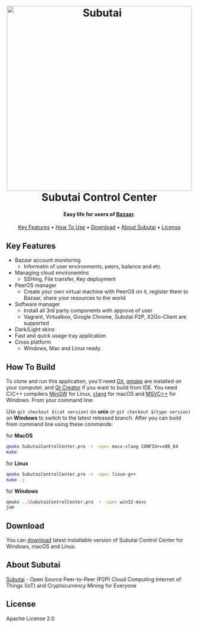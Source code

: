 
<h1 align="center">
  <br>
  <a href="http://www.subutai.io/"><img src="https://github.com/subutai-io/control-center/blob/master/resources/cc_icon_last.png" alt="Subutai" width="500"></a>
  <br>
  Subutai Control Center
  <br>
</h1>

<h4 align="center">Easy life for users of <a href="http://bazaar.subutai.io" target="_blank">Bazaar</a>.</h4>
<!-- need to work on this
<p align="center">
  <a href="https://gitter.im/amitmerchant1990/electron-markdownify"><img src="https://badges.gitter.im/amitmerchant1990/electron-markdownify.svg"></a>
  <a href="https://saythanks.io/to/amitmerchant1990">
      <img src="https://img.shields.io/badge/SayThanks.io-%E2%98%BC-1EAEDB.svg">
  </a>
  <a href="https://www.paypal.me/AmitMerchant">
    <img src="https://img.shields.io/badge/$-donate-ff69b4.svg?maxAge=2592000&amp;style=flat">
  </a>
</p> -->

<p align="center">
  <a href="#key-features">Key Features</a> •
  <a href="#how-to-use">How To Use</a> •
  <a href="#download">Download</a> •
  <a href="#about-subutai">About Subutai</a> •
  <a href="#license">License</a>
</p>

<!-- ![screenshot](https://raw.githubusercontent.com/amitmerchant1990/electron-markdownify/master/img/markdownify.gif) -->

## Key Features

* Bazaar account monitoring
  - Informatin of user environments, peers, balance and etc
* Managing cloud environemtns
  - SSHing, File transfer, Key deployment
* PeerOS manager
  - Create your own virtual machine with PeerOS on it, register them to Bazaar, share your resources to the world
* Software manager
  - Install all 3rd party components with approve of user
  - Vagrant, Virtualbox, Google Chrome, Subutai P2P, X2Go-Client are supported
* Dark/Light skins
* Fast and quick usage tray application
* Cross platform
  - Windows, Mac and Linux ready.

## How To Build

To clone and run this application, you'll need [Git](https://git-scm.com), [qmake](https://www.qt.io/download) are installed on your computer, and [Qt Creator](https://www.qt.io/download) if you want to build from IDE. You need C/C++ compilers [MinGW](http://www.mingw.org/wiki/linuxcrossmingw) for Linux, [clang](https://clang.llvm.org/get_started.html) for macOS and [MSVC++](http://landinghub.visualstudio.com/visual-cpp-build-tools) for Windows. From your command line:

Use ```git checkout $(cat version)``` on **unix** or ```git checkout $(type version)``` on **Windows** to switch to the latest released branch. After you can build from command line using these commands:

for **MacOS**
```bash
qmake SubutaiControlCenter.pro -r -spec macx-clang CONFIG+=x86_64
make
```
for **Linux**
```bash
qmake SubutaiControlCenter.pro -r -spec linux-g++
make -j
```

for **Windows**
```bash
qmake ..\SubutaiControlCenter.pro -r -spec win32-msvc
jom
```

## Download

You can [download](https://subutai.io/getting-started.html#Control-Center) latest installable version of Subutai Control Center for Windows, macOS and Linux.

## About Subutai

[Subutai](https://subutai.io) - Open Source Peer-to-Peer (P2P) Cloud Computing
Internet of Things (IoT) and Cryptocurrency Mining for Everyone


## License

Apache License 2.0

